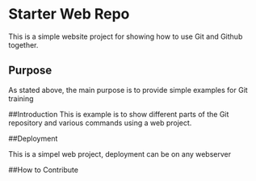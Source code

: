 # Starter Web Repo

This is a simple website project for 
showing how to use Git and Github together.

## Purpose
As stated above, the main purpose is to provide simple examples for Git training

##Introduction
This is example is to show different parts of the Git repository and various commands using a web project.

##Deployment

This is a simpel web project, deployment can be on any webserver

##How to Contribute